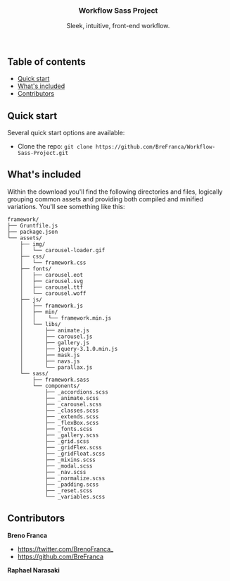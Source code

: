 <p align="center">

  <h3 align="center">Workflow Sass Project</h3>

  <p align="center">
    Sleek, intuitive, front-end workflow.
  </p>
</p>

<br>

## Table of contents

- [Quick start](#quick-start)
- [What's included](#whats-included)
- [Contributors](#contributors)

## Quick start

Several quick start options are available:

- Clone the repo: `git clone https://github.com/BreFranca/Workflow-Sass-Project.git`

## What's included

Within the download you'll find the following directories and files, logically grouping common assets and providing both compiled and minified variations. You'll see something like this:

```
framework/
├── Gruntfile.js
├── package.json
└── assets/
    ├── img/
    │   └── carousel-loader.gif
    ├── css/
    │   └── framework.css
    ├── fonts/
    │   ├── carousel.eot
    │   ├── carousel.svg
    │   ├── carousel.ttf
    │   └── carousel.woff
    ├── js/
    │   ├── framework.js
    │   ├── min/
    │   │    └── framework.min.js
    │   └── libs/
    │       ├── animate.js
    │       ├── carousel.js
    │       ├── gallery.js
    │       ├── jquery-3.1.0.min.js
    │       ├── mask.js
    │       ├── navs.js
    │       └── parallax.js
    └── sass/
        ├── framework.sass
        └── components/
            ├── _accordions.scss
            ├── _animate.scss
            ├── _carousel.scss
            ├── _classes.scss
            ├── _extends.scss
            ├── _flexBox.scss
            ├── _fonts.scss
            ├── _gallery.scss
            ├── _grid.scss
            ├── _gridFlex.scss
            ├── _gridFloat.scss
            ├── _mixins.scss
            ├── _modal.scss
            ├── _nav.scss
            ├── _normalize.scss
            ├── _padding.scss
            ├── _reset.scss
            └── _variables.scss

```
## Contributors

**Breno Franca**

- <https://twitter.com/BrenoFranca_>
- <https://github.com/BreFranca>

**Raphael Narasaki**
